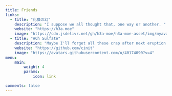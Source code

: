 ```yaml
---
title: Friends
links:
  - title: "化猫の幻"
    description: "I suppose we all thought that, one way or another. "
    website: "https://h3a.moe"
    image: "https://cdn.jsdelivr.net/gh/h3a-moe/h3a-moe-asset/img/myavatar.jpg"
  - title: "ACh Sulfate"
    description: "Maybe I'll forget all these crap after next eruption of acetylcholine. Who knows."
    website: "https://github.com/cinit"
    image: "https://avatars.githubusercontent.com/u/40174090?v=4"
menu:
    main: 
        weight: 4
        params:
            icon: link

comments: false
---
```

